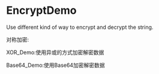 # EncryptDemo
Use different kind of way to encrypt and decrypt the string.


对称加密:

XOR_Demo:使用异或的方式加密解密数据

Base64_Demo:使用Base64加密解密数据
